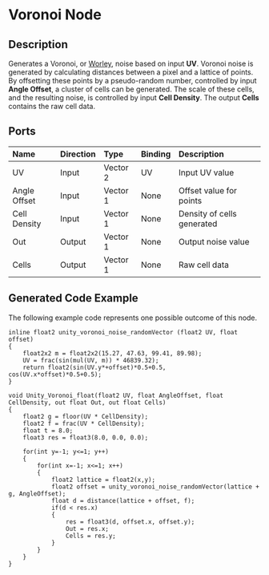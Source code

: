 # Voronoi Node

## Description

Generates a Voronoi, or [Worley](https://en.wikipedia.org/wiki/Worley_noise), noise based on input **UV**. Voronoi noise is generated by calculating distances between a pixel and a lattice of points. By offsetting these points by a pseudo-random number, controlled by input **Angle Offset**, a cluster of cells can be generated. The scale of these cells, and the resulting noise, is controlled by input **Cell Density**. The output **Cells** contains the raw cell data.

## Ports

| Name        | Direction           | Type  | Binding | Description |
|:------------ |:-------------|:-----|:---|:---|
| UV      | Input | Vector 2 | UV | Input UV value |
| Angle Offset      | Input | Vector 1 | None | Offset value for points |
| Cell Density      | Input | Vector 1 | None | Density of cells generated |
| Out | Output      |    Vector 1 | None | Output noise value |
| Cells | Output      |    Vector 1 | None | Raw cell data |

## Generated Code Example

The following example code represents one possible outcome of this node.

```
inline float2 unity_voronoi_noise_randomVector (float2 UV, float offset)
{
    float2x2 m = float2x2(15.27, 47.63, 99.41, 89.98);
    UV = frac(sin(mul(UV, m)) * 46839.32);
    return float2(sin(UV.y*+offset)*0.5+0.5, cos(UV.x*offset)*0.5+0.5);
}

void Unity_Voronoi_float(float2 UV, float AngleOffset, float CellDensity, out float Out, out float Cells)
{
    float2 g = floor(UV * CellDensity);
    float2 f = frac(UV * CellDensity);
    float t = 8.0;
    float3 res = float3(8.0, 0.0, 0.0);

    for(int y=-1; y<=1; y++)
    {
        for(int x=-1; x<=1; x++)
        {
            float2 lattice = float2(x,y);
            float2 offset = unity_voronoi_noise_randomVector(lattice + g, AngleOffset);
            float d = distance(lattice + offset, f);
            if(d < res.x)
            {
                res = float3(d, offset.x, offset.y);
                Out = res.x;
                Cells = res.y;
            }
        }
    }
}
```